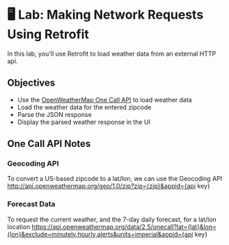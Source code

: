 # 🖥 Lab: Making Network Requests Using Retrofit
In this lab, you'll use Retrofit to load weather data from an external HTTP api.

## Objectives
- Use the [OpenWeatherMap One Call API](https://openweathermap.org/api/one-call-api) to load weather data
- Load the weather data for the entered zipcode
- Parse the JSON response
- Display the parsed weather response in the UI

## One Call API Notes

### Geocoding API
To convert a US-based zipcode to a lat/lon, we can use the Geocoding API
http://api.openweathermap.org/geo/1.0/zip?zip={zip}&appid={api key}

### Forecast Data
To request the current weather, and the 7-day daily forecast, for a lat/lon location
https://api.openweathermap.org/data/2.5/onecall?lat={lat}&lon={lon}&exclude=minutely,hourly,alerts&units=imperial&appid={api key}